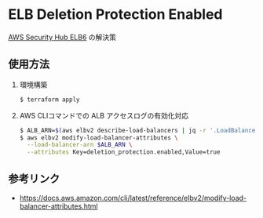 # ELB Deletion Protection Enabled
[AWS Security Hub ELB6](https://docs.aws.amazon.com/securityhub/latest/userguide/securityhub-standards-fsbp-controls.html#fsbp-elb-6) の解決策

## 使用方法
1. 環境構築
    ```bash
    $ terraform apply
    ```
2. AWS CLIコマンドでの ALB アクセスログの有効化対応
   ```bash
   $ ALB_ARN=$(aws elbv2 describe-load-balancers | jq -r '.LoadBalancers[0].LoadBalancerArn')
   $ aws elbv2 modify-load-balancer-attributes \
     --load-balancer-arn $ALB_ARN \
     --attributes Key=deletion_protection.enabled,Value=true
   ```

## 参考リンク
* https://docs.aws.amazon.com/cli/latest/reference/elbv2/modify-load-balancer-attributes.html
